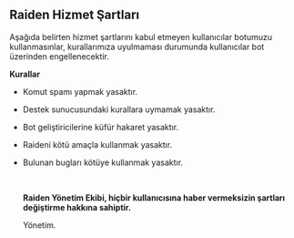 ## Raiden Hizmet Şartları

Aşağıda belirten hizmet şartlarını kabul etmeyen kullanıcılar botumuzu kullanmasınlar, kurallarımıza uyulmaması durumunda kullanıcılar bot üzerinden engellenecektir.

**Kurallar**

- Komut spamı yapmak yasaktır.

- Destek sunucusundaki kurallara uymamak yasaktır.

- Bot geliştiricilerine küfür hakaret yasaktır.

- Raideni kötü amaçla kullanmak yasaktır.

- Bulunan bugları kötüye kullanmak yasaktır.

  ​	

  **Raiden Yönetim Ekibi, hiçbir kullanıcısına haber vermeksizin şartları değiştirme hakkına sahiptir.**
  
  Yönetim.
